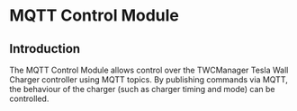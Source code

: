 # MQTT Control Module

## Introduction

The MQTT Control Module allows control over the TWCManager Tesla Wall Charger controller using MQTT topics. By publishing commands via MQTT, the behaviour of the charger (such as charger timing and mode) can be controlled.
